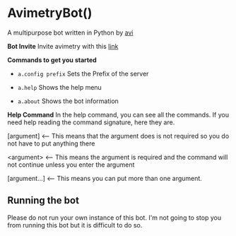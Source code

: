 # AvimetryBot()


A multipurpose bot written in Python by [avi](https://discord.com/users/750135653638865017)

**Bot Invite**
Invite avimetry with this [link](https://discord.com/oauth2/authorize?client_id=756257170521063444&scope=bot&permissions=2147483647)

**Commands to get you started**

  * `a.config prefix`
Sets the Prefix of the server

  * `a.help`
Shows the help menu

  * `a.about`
Shows the bot information

**Help Command**
In the help command, you can see all the commands. If you need help reading the command signature, here they are.

[argument] <-- This means that the argument does is not required so you do not have to put anything there

\<argument> <-- This means the argument is required and the command will not continue unless you enter the argument
							 
[argument...] <-- This means you can put more than one argument.

## Running the bot
Please do not run your own instance of this bot. I'm not going to stop you from running this bot but it is difficult to do so.

